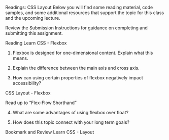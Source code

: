 
Readings: CSS Layout
Below you will find some reading material, code samples, and some additional resources that support the topic for this class and the upcoming lecture.

Review the Submission Instructions for guidance on completing and submitting this assignment.

Reading
Learn CSS - Flexbox

1. Flexbox is designed for one-dimensional content. Explain what this means.


2. Explain the difference between the main axis and cross axis.


3. How can using certain properties of flexbox negatively impact accessibility?


CSS Layout - Flexbox

Read up to “Flex-Flow Shorthand”

4. What are some advantages of using flexbox over float?


5. How does this topic connect with your long term goals?


Bookmark and Review
Learn CSS - Layout
